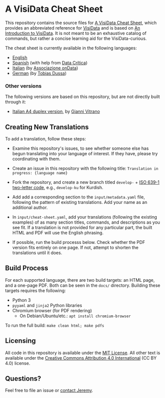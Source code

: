 # A VisiData Cheat Sheet

This repository contains the source files for [A VisiData Cheat Sheet](https://jsvine.github.io/visidata-cheat-sheet/), which provides an abbreviated reference for [VisiData](https://visidata.org/) and is based on [An Introduction to VisiData](https://jsvine.github.io/intro-to-visidata/). It is not meant to be an exhaustive catalog of commands, but rather a concise learning aid for the VisiData-curious.

The cheat sheet is currently available in the following languages:

- [English](https://jsvine.github.io/visidata-cheat-sheet/en/)
- [Spanish](https://jsvine.github.io/visidata-cheat-sheet/es/) (with help from [Data Crítica](https://twitter.com/Datacritica))
- [Italian](https://jsvine.github.io/visidata-cheat-sheet/it/) (by [Associazione onData](https://ondata.it/))
- [German](https://jsvine.github.io/visidata-cheat-sheet/de/) (by [Tobias Dussa](https://github.com/tdussa))

### Other versions

The following versions are based on this repository, but are not directly built through it:

- [Italian A4 duplex version](https://github.com/ondata/guidaVisiData/blob/master/testo/risorse/cheat-sheet_DaStampareFronteRetro_di_GianniVitrano.pdf), by [Gianni Vitrano](https://twitter.com/gbvitrano)

## Creating New Translations

To add a translation, follow these steps:

- Examine this repository's issues, to see whether someone else has begun translating into your language of interest. If they have, please try coordinating with them.

- Create an issue in this repository with the following title: `Translation in progress: {language name}`

- Fork the repository, and create a new branch titled `develop-` + [ISO 639-1 two-letter code](https://en.wikipedia.org/wiki/List_of_ISO_639-1_codes), e.g., `develop-ku` for Kurdish. 

- Add add a corresponding section to the `input/metadata.yaml` file, following the pattern of existing translations. Add your name as an additional author.

- In `input/cheat-sheet.yaml`, add your translations (following the existing examples) of as many section titles, commands, and descriptions as you see fit. If a translation is not provided for any particular part, the built HTML and PDF will use the English phrasing.

- If possible, run the build processs below. Check whether the PDF version fits entirely on one page. If not, attempt to shorten the translations until it does.

## Build Process

For each supported language, there are two build targets: an HTML page, and a one-page PDF. Both can be seen in the `docs/` directory. Building these targets requires the following:

- Python 3
- `pyyaml` and `jinja2` Python libraries 
- Chromium browser (for PDF rendering)
    - On Debian/Ubuntu/etc.: `apt install chromium-browser`

To run the full build: `make clean html; make pdfs`

## Licensing

All code in this repository is available under the [MIT License](https://opensource.org/licenses/MIT). All other text is available under the [Creative Commons Attribution 4.0 International](https://creativecommons.org/licenses/by/4.0/) (CC BY 4.0) license.

## Questions?

Feel free to file an issue or [contact Jeremy](https://www.jsvine.com/).
